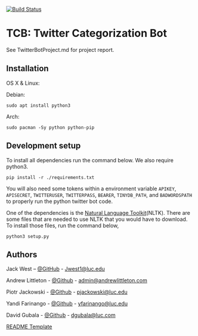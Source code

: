 [![Build Status](https://travis-ci.com/jweezy24/Twitter_bot_project.svg?branch=main)](https://travis-ci.com/github/jweezy24/Twitter_bot_project)
# TCB: Twitter Categorization Bot


See TwitterBotProject.md for project report.


## Installation

OS X & Linux:

Debian:

```
sudo apt install python3
```

Arch:

```
sudo pacman -Sy python python-pip 
```




## Development setup

To install all dependencies run the command below. We also require python3. 

```
pip install -r ./requirements.txt
```

You will also need some tokens within a environment variable `APIKEY`, `APISECRET`, `TWITTERUSER`, `TWITTERPASS`, `BEARER`, `TINYDB_PATH`, and `BADWORDSPATH`  to properly run the python twitter bot code.

One of the dependencies is the [Natural Language Toolkit](https://www.nltk.org/)(NLTK).
There are some files that are needed to use NLTK that you would have to download.
To install those files, run the command below,

```
python3 setup.py
```



## Authors

Jack West – [@GitHub](https://github.com/jweezy24) - Jwest1@luc.edu 

Andrew Littleton - [@Github](https://github.com/alittleton98) - admin@andrewlittleton.com

Piotr Jackowski - [@Github](https://github.com/pjack7oo) - pjackowski@luc.edu

Yandi Farinango - [@Github](https://github.com/yandi-farinango) - yfarinango@luc.edu

David Gubala - [@Github](https://github.com/DavidGubala) - dgubala@luc.com

[README Template](https://github.com/dbader/readme-template)



